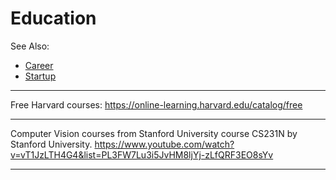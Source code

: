 # Education

See Also:

  - [Career](Career.md)
  - [Startup](Startup.md)

---

Free Harvard courses:
https://online-learning.harvard.edu/catalog/free

---

Computer Vision courses from Stanford University 
course CS231N by Stanford University.
https://www.youtube.com/watch?v=vT1JzLTH4G4&list=PL3FW7Lu3i5JvHM8ljYj-zLfQRF3EO8sYv

---
